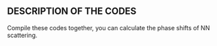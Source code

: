 ## DESCRIPTION OF THE CODES

Compile these codes together, you can calculate the phase shifts of NN scattering.
